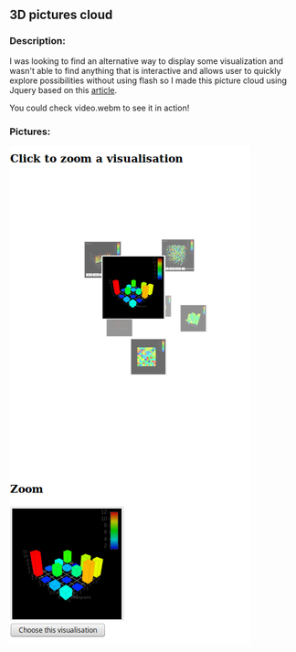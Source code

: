 ## 3D pictures cloud

### Description:

I was looking to find an alternative way to display some visualization and wasn't able to find anything that is interactive
and allows user to quickly explore possibilities without using flash so I made this picture cloud using Jquery based on this [article](http://patrickroux.ca/developpement/un-nuage-de-tag-en-3d-sans-flash-cest-possible-avec-jquery-279).

You could check video.webm to see it in action!

### Pictures:

![img2](picts/img2.png)
